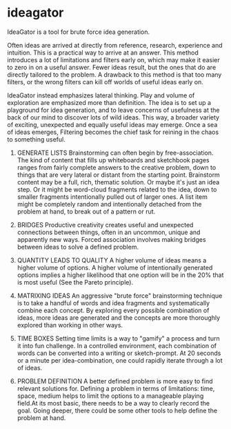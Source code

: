 # ideagator

IdeaGator is a tool for brute force idea generation. 

Often ideas are arrived at directly from reference, research, experience and intuition. This is a practical way to arrive at an answer. This method introduces a lot of limitations and filters early on, which may make it easier to zero in on a useful answer. Fewer ideas result, but the ones that do are directly tailored to the problem. A drawback to this method is that too many filters, or the wrong filters can kill off worlds of useful ideas early on.

IdeaGator instead emphasizes lateral thinking. Play and volume of exploration are emphasized more than definition. The idea is to set up a playground for idea generation, and to leave concerns of usefulness at the back of our mind to discover lots of wild ideas. This way, a broader variety of exciting, unexpected and equally useful ideas may emerge. Once a sea of ideas emerges, Filtering becomes the chief task for reining in the chaos to something useful.


1) GENERATE LISTS
Brainstorming can often begin by free-association. The kind of content that fills up whiteboards and sketchbook pages ranges from fairly complete answers to the creative problem, down to things that are very lateral or distant from the starting point. Brainstorm content may be a full, rich, thematic solution. Or maybe it's just an idea step. Or it might be word-cloud fragments related to the idea, down to smaller fragments intentionally pulled out of larger ones. A list item might be completely random and intentionally detached from the problem at hand, to break out of a pattern or rut.

2) BRIDGES
Productive creativity creates useful and unexpected connections between things, often in an uncommon, unique and apparently new ways. 
Forced association involves making bridges between ideas to solve a defined problem.

3) QUANTITY LEADS TO QUALITY
A higher volume of ideas means a higher volume of options. A higher volume of intentionally generated options implies a higher likelihood that one option will be in the 20% that is most useful (See the Pareto principle).

4) MATRIXING IDEAS
An aggressive "brute force" brainstorming technique is to take a handful of words and idea fragments and systematically combine each concept. By exploring every possible combination of ideas, more ideas are generated and the concepts are more thoroughly explored than working in other ways.

5) TIME BOXES
Setting time limits is a way to "gamify" a process and turn it into fun challenge. In a controlled environment, each combination of words can be converted into a writing or sketch-prompt. At 20 seconds or a minute per idea-combination, one could rapidly iterate through a lot of ideas. 

6) PROBLEM DEFINITION
A better defined problem is more easy to find relevant solutions for. Defining a problem in terms of limitations: time, space, medium helps to limit the options to a manageable playing field.At its most basic, there needs to be a way to clearly record the goal. Going deeper, there could be some other tools to help define the problem at hand. 
